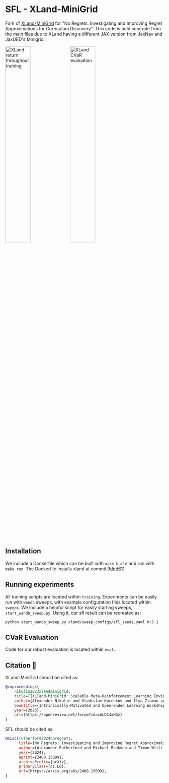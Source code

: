# SFL - XLand-MiniGrid 

Fork of [XLand-MiniGrid](https://github.com/corl-team/xland-minigrid) for "No Regrets: Investigating and Improving Regret
Approximations for Curriculum Discovery". This code is held seperate from the main files due to XLand having a different JAX version from JaxNav and JaxUED's Minigrid.

<div class="collage">
    <div class="column" align="centre">
        <div class="row" align="centre">
            <img src="../docs/images/xland_return.png" alt="XLand return throughout training" width="40%">
            <img src="../docs/images/cvar_line_xland.png" alt="XLand CVaR evaluation" width="40%">
        </div>
    </div>
</div>



## Installation

We include a Dockerfile which can be built with `make build` and run with `make run`. The Dockerfile installs xland at commit [9ddd611](https://github.com/corl-team/xland-minigrid/commit/9ddd6116a8a5ece792ccd41a29d43b5b12df16b5)

## Running experiments

All training scripts are located within `training`. Experiments can be easily run with `wandb` sweeps, with example configuration files located within `sweeps`. We include a helpful script for easily starting sweeps, `start_wandb_sweep.py`. Using it, our sfl result can be recreated as:

```
python start_wandb_sweep.py xland/sweep_configs/sfl_seeds.yaml 0:3 1
```

## CVaR Evaluation

Code for our robust evaluation is located within `eval`. 

## Citation 🙏

XLand-MiniGrid should be cited as:
```bibtex
@inproceedings{
    nikulin2023xlandminigrid,
    title={{XL}and-MiniGrid: Scalable Meta-Reinforcement Learning Environments in {JAX}},
    author={Alexander Nikulin and Vladislav Kurenkov and Ilya Zisman and Viacheslav Sinii and Artem Agarkov and Sergey Kolesnikov},
    booktitle={Intrinsically-Motivated and Open-Ended Learning Workshop, NeurIPS2023},
    year={2023},
    url={https://openreview.net/forum?id=xALDC4aHGz}
}
```

SFL should be cited as:
```bibtex
@misc{rutherford2024noregrets,
      title={No Regrets: Investigating and Improving Regret Approximations for Curriculum Discovery}, 
      author={Alexander Rutherford and Michael Beukman and Timon Willi and Bruno Lacerda and Nick Hawes and Jakob Foerster},
      year={2024},
      eprint={2408.15099},
      archivePrefix={arXiv},
      primaryClass={cs.LG},
      url={https://arxiv.org/abs/2408.15099}, 
}
```
